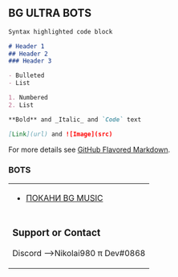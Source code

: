 ## BG ULTRA BOTS

```markdown
Syntax highlighted code block

# Header 1
## Header 2
### Header 3

- Bulleted
- List

1. Numbered
2. List

**Bold** and _Italic_ and `Code` text

[Link](url) and ![Image](src)
```

For more details see [GitHub Flavored Markdown](https://guides.github.com/features/mastering-markdown/).

### BOTS

<!--Start copying Custom Button code--><link rel="stylesheet" type="text/css" media="all" href="https://emarketing.activenetwork.com/res/button/css/button-v4.css" /><table><tbody><tr><td><div id="btn_div" class="btn-g203-greenbtn"><ul><li><a id="btn_lnk" href="http://www.bginstinctx.eu" target="_blank"><span id="btn_txt">ПОКАНИ BG MUSIC   </span></a></li></ul></div></td></tr><tr><td nowrap=""><div id="btn_foot">

### Support or Contact
Discord -->Nikolai980 π Dev#0868
